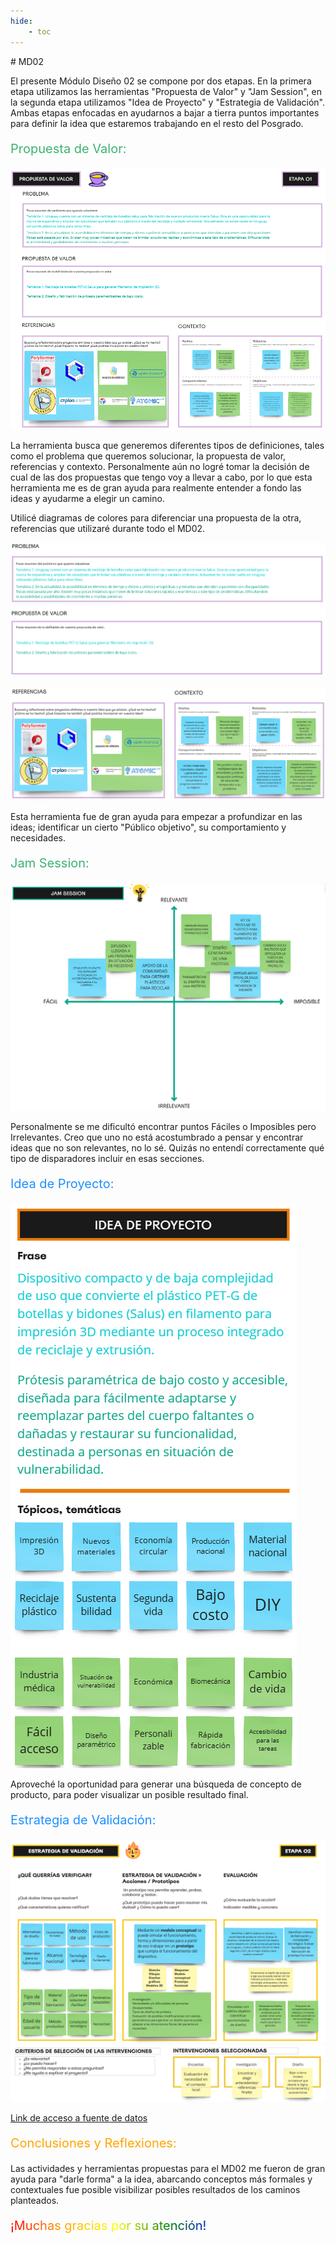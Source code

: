 ```yaml
---
hide:
    - toc
---
```

<meta charset="UTF-8">
    <meta name="viewport" content="width=device-width, initial-scale=1.0">
    <title>Texto Arcoíris</title>
    <style>
        .rainbow {
            background: linear-gradient(to right, red, orange, yellow, green, blue, indigo, violet);
            color: transparent;
            background-clip: text;
        }
    </style>
# MD02

El presente Módulo Diseño 02 se compone por dos etapas. En la primera etapa utilizamos las herramientas "Propuesta de Valor" y "Jam Session", en la segunda etapa utilizamos "Idea de Proyecto" y "Estrategia de Validación". Ambas etapas enfocadas en ayudarnos a bajar a tierra puntos importantes para definir la idea que estaremos trabajando en el resto del Posgrado.

<p style="font-size: 20px; color: mediumseagreen;">Propuesta de Valor:</p>

![](../images/MD02/Propuestadevalorgeneral.png)

La herramienta busca que generemos diferentes tipos de definiciones, tales como el problema que queremos solucionar, la propuesta de valor, referencias y contexto. Personalmente aún no logré tomar la decisión de cual de las dos propuestas que tengo voy a llevar a cabo, por lo que esta herramienta me es de gran ayuda para realmente entender a fondo las ideas y ayudarme a elegir un camino.

Utilicé diagramas de colores para diferenciar una propuesta de la otra, referencias que utilizaré durante todo el MD02.

![](../images/MD02/Problemaypropuestadevalor.png)

![](../images/MD02/Referenciasycontexto.png)

Esta herramienta fue de gran ayuda para empezar a profundizar en las ideas; identificar un cierto "Público objetivo", su comportamiento y necesidades.

<p style="font-size: 20px; color: mediumseagreen;">Jam Session:</p>

![](../images/MD02/jamsession.png)

Personalmente se me dificultó encontrar puntos Fáciles o Imposibles pero Irrelevantes. Creo que uno no está acostumbrado a pensar y encontrar ideas que no son relevantes, no lo sé. Quizás no entendí correctamente qué tipo de disparadores incluir en esas secciones.

<p style="font-size: 20px; color: dodgerblue;">Idea de Proyecto:</p>

![](../images/MD02/ideadeproyecto.png)

Aproveché la oportunidad para generar una búsqueda de concepto de producto, para poder visualizar un posible resultado final.

<p style="font-size: 20px; color: dodgerblue;">Estrategia de Validación:</p>

![](../images/MD02/estrategiadevalidacion.png)
![](../images/MD02/intervenciones.png)

[Link de acceso a fuente de datos](https://miro.com/app/board/uXjVK9Q-_oY=/)

<p style="font-size: 20px; color: orange;">Conclusiones y Reflexiones:</p>

Las actividades y herramientas propuestas para el MD02 me fueron de gran ayuda para "darle forma" a la idea, abarcando conceptos más formales y contextuales fue posible visibilizar posibles resultados de los caminos planteados.

<p style="font-size: 20px"; class="rainbow">¡Muchas gracias por su atención!</p>






